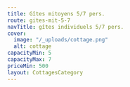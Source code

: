 ```yaml
---
title: Gîtes mitoyens 5/7 pers.
route: gites-mit-5-7
navTitle: gîtes individuels 5/7 pers.
cover:
  image: "/_uploads/cottage.png"
  alt: cottage
capacityMin: 5
capacityMax: 7
priceMin: 500
layout: CottagesCategory
---
```


